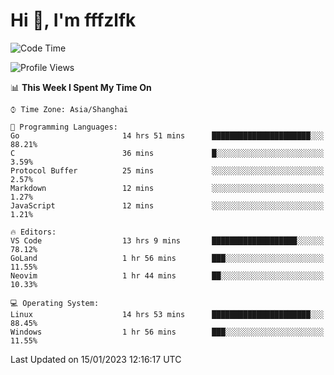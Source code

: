 # Hi 👋, I'm fffzlfk

<!--START_SECTION:waka-->
![Code Time](http://img.shields.io/badge/Code%20Time-35%20hrs%2031%20mins-blue)

![Profile Views](http://img.shields.io/badge/Profile%20Views-3-blue)

📊 **This Week I Spent My Time On** 

```text
⌚︎ Time Zone: Asia/Shanghai

💬 Programming Languages: 
Go                       14 hrs 51 mins      ██████████████████████░░░   88.21% 
C                        36 mins             █░░░░░░░░░░░░░░░░░░░░░░░░   3.59% 
Protocol Buffer          25 mins             ░░░░░░░░░░░░░░░░░░░░░░░░░   2.57% 
Markdown                 12 mins             ░░░░░░░░░░░░░░░░░░░░░░░░░   1.27% 
JavaScript               12 mins             ░░░░░░░░░░░░░░░░░░░░░░░░░   1.21%

🔥 Editors: 
VS Code                  13 hrs 9 mins       ███████████████████░░░░░░   78.12% 
GoLand                   1 hr 56 mins        ███░░░░░░░░░░░░░░░░░░░░░░   11.55% 
Neovim                   1 hr 44 mins        ██░░░░░░░░░░░░░░░░░░░░░░░   10.33%

💻 Operating System: 
Linux                    14 hrs 53 mins      ██████████████████████░░░   88.45% 
Windows                  1 hr 56 mins        ███░░░░░░░░░░░░░░░░░░░░░░   11.55%

```


 Last Updated on 15/01/2023 12:16:17 UTC
<!--END_SECTION:waka-->
